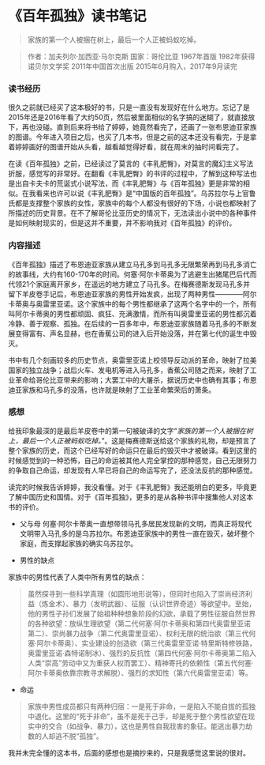 # 《百年孤独》读书笔记

>家族的第一个人被捆在树上，最后一个人正被蚂蚁吃掉。

> 作者：加夫列尔·加西亚·马尔克斯
国家：哥伦比亚
1967年首版
1982年获得诺贝尔文学奖
2011年中国首次出版
2015年6月购入，2017年9月读完

### 读书经历

很久之前就已经买了这本极好的书，只是一直没有发现好在什么地方。忘记了是2015年还是2016年看了大约50页，然后被里面相似的名字搞的迷糊了，就直接放下，再也没碰。直到后来将书给了婷婷，她竟然看完了，还画了一张布恩迪亚家族的图谱。今年进入项目之后，也买了几本书，但是之前的这本还没有看完，于是拿着婷婷画好的图谱开始从头看，越看越觉得好看，就在周末的抽时间看完了。

在读《百年孤独》之前，已经读过了莫言的《丰乳肥臀》，对莫言的魔幻主义写法折服，感觉写的非常好。在翻看《丰乳肥臀》的书评的过程中，了解到这种写法也是出自卡夫卡的荒诞式小说写法，而《丰乳肥臀》与《百年孤独》更是非常的相似。在我看来也许可以说《丰乳肥臀》是“中国版的百年孤独”。乌苏拉尔与上官鲁氏都是支撑整个家族的女性，家族中的每个人都没有很好的下场，小说也都映射了所描述的历史背景。在不了解哥伦比亚历史的情况下，无法读出小说中的各种事件是如何映射现实的，但是这并不重要，并不影响我对《百年孤独》的评价。

### 内容描述

《百年孤独》描述了布恩迪亚家族从建立马孔多到马孔多无限繁荣再到马孔多消亡的故事线，大约有160-170年的时间。何塞·阿尔卡蒂奥为了逃避生出猪尾巴后代而代领21个家庭离开家乡，在遥远的地方建立了马孔多。在梅赛德斯发现马孔多并留下羊皮卷手记后，布恩迪亚家族的男性开始发疯，出现了两种男性————阿尔卡蒂奥与奥雷里亚诺。这个家族中的每个男性都继承了这两个名字中的一个，所有叫阿尔卡蒂奥的男性都顽固、疯狂、充满激情，而所有叫奥雷里亚诺的男性都沉着冷静、善于观察、孤独。在后续的一百多年中，布恩迪亚家族随着马孔多的不断发展变得富有、声名显赫，也在香蕉公司的进入后开始没落，并在第七代的诞生中毁灭。

书中有几个刻画较多的历史节点，奥雷里亚诺上校领导反动派的革命，映射了拉美国家的独立战争；战后火车、发电机等进入马孔多，香蕉公司随之而来，映射了工业革命给哥伦比亚带来的影响；大罢工中的大屠杀，据说历史中也确有其事；布恩迪亚家族和马孔多的没落，也许就是映射了工业革命繁荣后的萧条。


### 感想

给我印象最深的是最后羊皮卷中的第一句被破译的文字“_家族的第一个人被捆在树上，最后一个人正被蚂蚁吃掉。_”。这是梅赛德斯送给这个家族的礼物，却是预言了整个家族的历史，而这个已经写好的命运只在最后的毁灭中才被破译。看到这里的时候感觉到的一种恐怖，自己的命运被其他人完全掌控的那种感觉，自己无限努力的争取自己命运，却发现有人早已将自己的命运写完了，还没法反抗的那种感觉。

读完的时候我告诉婷婷，我没看懂。对于《丰乳肥臀》我还能明白的更多，毕竟更了解中国历史和国情。对于《百年孤独》，更多的是从各种书评中搜集他人对这本书的评价。

* 父与母
何塞·阿尔卡蒂奥一直想带领马孔多居民发现新的文明，而真正将现代文明带入马孔多的是乌苏拉尔。布恩迪亚家族中的男性一直在毁灭，破坏整个家庭，而支撑起家族的确实乌苏拉尔。

* 男性的缺点

家族中的男性代表了人类中所有男性的缺点：

>虽然探寻到一些科学真理（如圆形地形说等），但同时也陷入了崇尚经济利益（炼金术）、暴力（发明武器）、征服（认识世界奇迹）等欲望中。至始，他的男性子孙们发展了始祖种种想象阶段的幻欲，承载了男性征服自然世界的各种欲望：放纵生理欲望（第二代何塞·阿尔卡蒂奥和第四代奥雷里亚诺第二）、崇尚暴力战争（第二代奥雷里亚诺）、权利无限的统治欲（第三代何塞·阿尔卡蒂奥）、实业建设的创造欲（第三代奥雷里亚诺·特里斯特修铁路，奥雷里亚诺·森特诺制冰）、强烈的反抗性（第四代何塞·阿尔卡蒂奥第二陷入人类“崇高”劳动中又为重获人权而罢工）、精神寄托的依赖性（第五代何塞·阿尔卡蒂奥依靠宗教寻求解脱）、强烈的求知性（第六代奥雷里亚诺）等。

* 命运

>家族中男性成员都只有两种归宿：一是死于非命，一是陷入不能自拔的孤独中退化。这里的“死于非命”，虽不是死于己手，却是死于整个男性欲望在现实中的交合（如战争、暴力），这也是男性自我戕害的象征。能逃出暴力劫数的人却逃不脱“孤独”。


我并未完全懂的这本书，后面的感想也是摘抄来的，只是我感觉这里说的很对。
